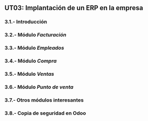 

## UT03: Implantación de un ERP en la empresa

### 3.1.- Introducción

### 3.2.- Módulo *Facturación*

### 3.3.- Módulo *Empleados*

### 3.4.- Módulo *Compra*

### 3.5.- Módulo *Ventas*

### 3.6.- Módulo *Punto de venta*

### 3.7.- Otros módulos interesantes

### 3.8.- Copia de seguridad en Odoo